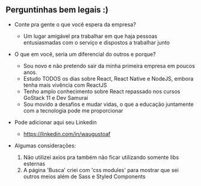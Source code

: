 ## Perguntinhas bem legais :)
- Conte pra gente o que você espera da empresa?
  * Um lugar amigável pra trabalhar em que haja pessoas entusiasmadas com o serviço e dispostos a trabalhar junto
- O que em você, seria um diferencial do outros e porque?
  * Sou novo e não pretendo sair da minha primeira empresa em poucos anos.
  * Estudo TODOS os dias sobre React, React Native e NodeJS, embora tenha mais vivência com ReactJS
  * Tenho amplo conhecimento sobre React repassado nos cursos GoStack 11 e Dev Samurai
  * Sou movido a desafios e mudar vidas, o que a educação juntamente com a tecnologia pode me proporcionar
- Pode adicionar aqui seu Linkedin
  * https://linkedin.com/in/waugustoaf

- Algumas considerações: 
  1. Não utilizei axios pra também não ficar utilizando somente libs esternas
  2. A página 'Busca' criei com 'css modules' para mostrar que sei outros meios além de Sass e Styled Components
